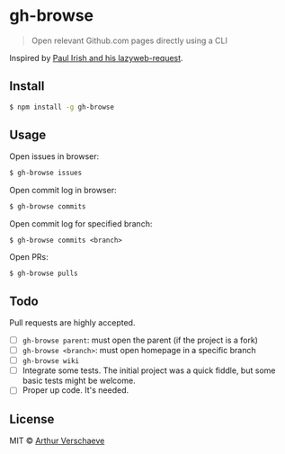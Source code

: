 # gh-browse

> Open relevant Github.com pages directly using a CLI

Inspired by [Paul Irish and his lazyweb-request](https://github.com/h5bp/lazyweb-requests/issues/25).


## Install

```sh
$ npm install -g gh-browse
```


## Usage

Open issues in browser:
```sh
$ gh-browse issues
```

Open commit log in browser:
```sh
$ gh-browse commits
```

Open commit log for specified branch:
```
$ gh-browse commits <branch>
```

Open PRs:
```
$ gh-browse pulls
```

## Todo

Pull requests are highly accepted.

- [ ] `gh-browse parent`: must open the parent (if the project is a fork)
- [ ] `gh-browse <branch>`: must open homepage in a specific branch
- [ ] `gh-browse wiki`
- [ ] Integrate some tests. The initial project was a quick fiddle, but some basic tests might be welcome.
- [ ] Proper up code. It's needed.

## License

MIT © [Arthur Verschaeve](http://arthurverschaeve.be)
